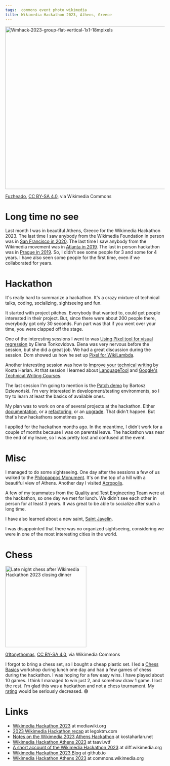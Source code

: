 ```yaml
---
tags:  commons event photo wikimedia
title: Wikimedia Hackathon 2023, Athens, Greece
---
```

<a title="Fuzheado, CC BY-SA 4.0 &lt;https://creativecommons.org/licenses/by-sa/4.0&gt;, via Wikimedia Commons" href="https://commons.wikimedia.org/wiki/File:Wmhack-2023-group-flat-vertical-1x1-18mpixels.jpg"><img width="512" alt="Wmhack-2023-group-flat-vertical-1x1-18mpixels" src="https://upload.wikimedia.org/wikipedia/commons/thumb/9/9c/Wmhack-2023-group-flat-vertical-1x1-18mpixels.jpg/512px-Wmhack-2023-group-flat-vertical-1x1-18mpixels.jpg"></a>

<a href="https://commons.wikimedia.org/wiki/File:Wmhack-2023-group-flat-vertical-1x1-18mpixels.jpg">Fuzheado</a>, <a href="https://creativecommons.org/licenses/by-sa/4.0">CC BY-SA 4.0</a>, via Wikimedia Commons

# Long time no see

Last month I was in beautiful Athens, Greece for the Wikimedia Hackathon 2023. The last time I saw anybody from the Wikimedia Foundation in person was in [San Francisco in 2020](san-francisco-2020). The last time I saw anybody from the Wikimedia movement was in [Atlanta in 2019](atlanta-2019). The last in person hackathon was in [Prague in 2019](wikimedia-hackathon-2019). So, I didn't see some people for 3 and some for 4 years. I have also seen some people for the first time, even if we collaborated for years.

# Hackathon

It's really hard to summarize a hackathon. It's a crazy mixture of technical talks, coding, socializing, sightseeing and fun.

It started with project pitches. Everybody that wanted to, could get people interested in their project. But, since there were about 200 people there, everybody got only 30 seconds. Fun part was that if you went over your time, you were clapped off the stage.

One of the interesting sessions I went to was [Using Pixel tool for visual regression](https://phabricator.wikimedia.org/T332794) by Elena Tonkovidova. Elena was very nervous before the session, but she did a great job. We had a great discussion during the session. Dom showed us how he set up [Pixel for WikiLambda](https://phabricator.wikimedia.org/T337539).

Another interesting session was how to [Improve your technical writing](https://phabricator.wikimedia.org/T332881) by Kosta Harlan. At that session I learned about [LanguageTool](https://languagetool.org/) and [Google's Technical Writing Courses](https://developers.google.com/tech-writing).

The last session I'm going to mention is the [Patch demo](https://phabricator.wikimedia.org/T337340) by Bartosz Dziewoński. I'm very interested in development/testing environments, so I try to learn at least the basics of available ones.

My plan was to work on one of several projects at the hackathon. Either [documentation](https://phabricator.wikimedia.org/T256239), or a [refactoring](https://phabricator.wikimedia.org/T256626), or an [upgrade](https://phabricator.wikimedia.org/T324685). That didn't happen. But that's how hackathons sometimes go.

I applied for the hackathon months ago. In the meantime, I didn't work for a couple of months because I was on parental leave. The hackathon was near the end of my leave, so I was pretty lost and confused at the event.

# Misc

I managed to do some sightseeing. One day after the sessions a few of us walked to the [Philopappos Monument](https://en.wikipedia.org/wiki/Philopappos_Monument). It's on the top of a hill with a beautiful view of Athens. Another day I visited [Acropolis](https://en.wikipedia.org/wiki/Acropolis_of_Athens).

A few of my teammates from the [Quality and Test Engineering Team](https://www.mediawiki.org/wiki/Wikimedia_Quality_and_Test_Engineering_Team) were at the hackathon, so one day we met for lunch. We didn't see each other in person for at least 3 years. It was great to be able to socialize after such a long time.

I have also learned about a new saint, [Saint Javelin](https://en.wikipedia.org/wiki/Saint_Javelin).

I was disappointed that there was no organized sightseeing, considering we were in one of the most interesting cities in the world.

# Chess

<a title="01tonythomas, CC BY-SA 4.0 &lt;https://creativecommons.org/licenses/by-sa/4.0&gt;, via Wikimedia Commons" href="https://commons.wikimedia.org/wiki/File:Late_night_chess_after_Wikimedia_Hackathon_2023_closing_dinner.jpg"><img width="256" alt="Late night chess after Wikimedia Hackathon 2023 closing dinner" src="https://upload.wikimedia.org/wikipedia/commons/thumb/6/68/Late_night_chess_after_Wikimedia_Hackathon_2023_closing_dinner.jpg/256px-Late_night_chess_after_Wikimedia_Hackathon_2023_closing_dinner.jpg"></a>

<a href="https://commons.wikimedia.org/wiki/File:Late_night_chess_after_Wikimedia_Hackathon_2023_closing_dinner.jpg">01tonythomas</a>, <a href="https://creativecommons.org/licenses/by-sa/4.0">CC BY-SA 4.0</a>, via Wikimedia Commons

I forgot to bring a chess set, so I bought a cheap plastic set. I led a [Chess Basics](https://filipin.eu/chess-basics) workshop during lunch one day and had a few games of chess during the hackathon. I was hoping for a few easy wins. I have played about 10 games. I think I managed to win just 2, and somehow draw 1 game. I lost the rest. I'm glad this was a hackathon and not a chess tournament. My [rating](https://en.wikipedia.org/wiki/Elo_rating_system) would be seriously decreased. 😅

# Links

- [Wikimedia Hackathon 2023](https://www.mediawiki.org/wiki/Wikimedia_Hackathon_2023) at mediawiki.org
- [2023 Wikimedia Hackathon recap](https://blog.legoktm.com/2023/05/31/2023-wikimedia-hackathon-recap.html) at legoktm.com
- [Notes on the Wikimedia 2023 Athens Hackathon](https://www.kostaharlan.net/posts/hackathon-notes/) at kostaharlan.net
- [Wikimedia Hackathon Athens 2023](https://taavi.wtf/posts/wikimedia-hackathon-athens-2023/) at taavi.wtf
- [A short account of the Wikimedia Hackathon 2023](https://diff.wikimedia.org/2023/06/06/a-short-account-of-the-wikimedia-hackathon-2023/) at diff.wikimedia.org
- [Wikimedia Hackathon 2023 Blog](https://wmhack2023.github.io/) at github.io
- [Wikimedia Hackathon Athens 2023](https://commons.wikimedia.org/wiki/Category:Wikimedia_Hackathon_Athens_2023) at commons.wikimedia.org
